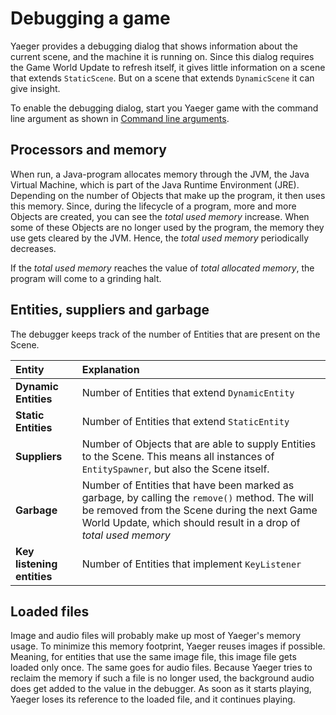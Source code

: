 # Debugging a game

Yaeger provides a debugging dialog that shows information about the current scene, and the machine it is running on.
Since this dialog requires the Game World Update to refresh itself, it gives little information on a scene that
extends `StaticScene`. But on a scene that extends `DynamicScene` it can give insight.

To enable the debugging dialog, start you Yaeger game with the command line argument as shown
in [Command line arguments](commandline-arguments.md).

## Processors and memory

When run, a Java-program allocates memory through the JVM, the Java Virtual Machine, which is part of the Java Runtime
Environment (JRE). Depending on the number of Objects that make up the program, it then uses this memory. Since, during
the lifecycle of a program, more and more Objects are created, you can see the *total used memory* increase. When some
of these Objects are no longer used by the program, the memory they use gets cleared by the JVM. Hence, the *total used
memory*
periodically decreases.

If the *total used memory* reaches the value of *total allocated memory*, the program will come to a grinding halt.

## Entities, suppliers and garbage

The debugger keeps track of the number of Entities that are present on the Scene.

| Entity   | Explanation                                        |
| :--------- | :------------------------------------------------- |
| **Dynamic Entities** | Number of Entities that extend `DynamicEntity`  |
| **Static Entities**   | Number of  Entities that extend `StaticEntity` |
| **Suppliers** | Number of Objects that are able to supply Entities to the Scene. This means all instances of `EntitySpawner`, but also the Scene itself. |
| **Garbage**     | Number of Entities that have been marked as garbage, by calling the `remove()` method. The will be removed from the Scene during the next Game World Update, which should result in a drop of *total used memory*|
| **Key listening entities**| Number of Entities that implement `KeyListener` |

## Loaded files

Image and audio files will probably make up most of Yaeger's memory usage. To minimize this memory footprint, Yaeger
reuses images if possible. Meaning, for entities that use the same image file, this image file gets loaded only once.
The same goes for audio files. Because Yaeger tries to reclaim the memory if such a file is no longer used, the
background audio does get added to the value in the debugger. As soon as it starts playing, Yaeger loses its reference
to the loaded file, and it continues playing.
